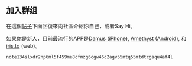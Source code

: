 ## 加入群组


在這個[帖子](https://snort.social/e/note134slxdr2np6ml5f459me8cfmzg6cgw46c2agv55mtq55mtdtcgaqu4af4l)下面回復來向社區介紹你自己，或者Say Hi。

如果你是新人，目前最流行的APP是[Damus (iPhone)](https://apps.apple.com/us/app/damus/id1628663131), [Amethyst (Android)](https://github.com/vitorpamplona/amethyst/releases/latest), 和 [iris.to](https://iris.to) (web)。

`note134slxdr2np6ml5f459me8cfmzg6cgw46c2agv55mtq55mtdtcgaqu4af4l`